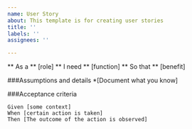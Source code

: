 ```yaml
---
name: User Story
about: This template is for creating user stories
title: ''
labels: ''
assignees: ''

---
```


** As a ** [role]
** I need ** [function]
** So that ** [benefit]

###Assumptions and details
*[Document what you know]

###Acceptance criteria

```gherkin
Given [some context]
When [certain action is taken]
Then [The outcome of the action is observed]
````
